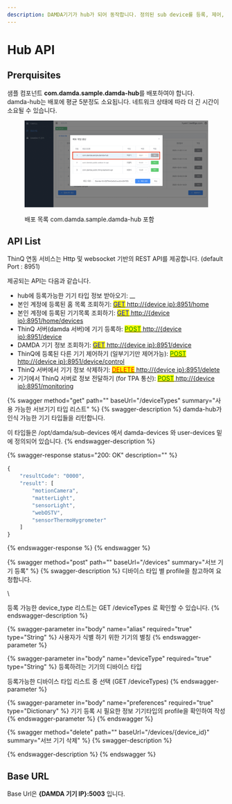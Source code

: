 ```yaml
---
description: DAMDA기기가 hub가 되어 동작합니다. 정의된 sub device를 등록, 제어, 모니터링 할 수 있습니다.
---
```


# Hub API

## Prerquisites

샘플 컴포넌트 **com.damda.sample.damda-hub**를 배포하여야 합니다.\
damda-hub는 배포에 평균 5분정도 소요됩니다. 네트워크 상태에 따라 더 긴 시간이 소요될 수 있습니다.

<figure><img src="../../.gitbook/assets/image (24).png" alt=""><figcaption><p>배포 목록 com.damda.sample.damda-hub 포함</p></figcaption></figure>

## API List

ThinQ 연동 서비스는 Http 및 websocket 기반의 REST API를 제공합니다. (default Port : 8951)

제공되는 API는 다음과 같습니다.&#x20;

* hub에 등록가능한 기기 타입 정보 받아오기: __&#x20;
* 본인 계정에 등록된 홈 목록 조회하기: [<mark style="color:blue;">GET</mark> http://{device ip}:8951/home ](thinq-api/apis/get-home.md)
* 본인 계정에 등록된 기기목록 조회하기: [<mark style="color:blue;">GET</mark> http://{device ip}:8951/home/devices ](thinq-api/apis/get-home-devices.md)
* ThinQ 서버(damda 서버)에 기기 등록하: [<mark style="color:green;">POST</mark> http://{device ip}:8951/device](thinq-api/apis/post-device.md)
* DAMDA 기기 정보 조회하기: [<mark style="color:blue;">GET</mark> http://{device ip}:8951/device](thinq-api/apis/get-device.md)
* ThinQ에 등록된  다른 기기 제어하기 (일부기기만 제어가능): [<mark style="color:green;">POST</mark> http://{device ip}:8951/device/control ](thinq-api/apis/post-device-control.md)
* ThinQ 서버에서 기기 정보 삭제하기: [<mark style="color:red;">DELETE</mark> http://{device ip}:8951/delete](thinq-api/apis/delete-device.md)
* 기기에서 ThinQ 서버로 정보 전달하기 (for TPA 통신): [<mark style="color:green;">POST</mark> http://{device ip}:8951/monitoring](thinq-api/apis/post-monitoring.md)&#x20;

{% swagger method="get" path="" baseUrl="/deviceTypes" summary="사용 가능한 서브기기 타입 리스트" %}
{% swagger-description %}
damda-hub가 인식 가능한 기기 타입들을 리턴합니다.

이 타입들은 /opt/damda/sub-devices 에서 damda-devices 와 user-devices 밑에 정의되어 있습니다.
{% endswagger-description %}

{% swagger-response status="200: OK" description="" %}
```javascript
{
    "resultCode": "0000",
    "result": [
        "motionCamera",
        "matterLight",
        "sensorLight",
        "webOSTV",
        "sensorThermoHygrometer"
    ]
}
```
{% endswagger-response %}
{% endswagger %}

{% swagger method="post" path="" baseUrl="/devices" summary="서브 기기 등록" %}
{% swagger-description %}
디바이스 타입 별 profile을 참고하여 요청합니다.

\


등록 가능한 device_type 리스트는 GET /deviceTypes 로 확인할 수 있습니다.
{% endswagger-description %}

{% swagger-parameter in="body" name="alias" required="true" type="String" %}
사용자가 식별 하기 위한 기기의 별칭
{% endswagger-parameter %}

{% swagger-parameter in="body" name="deviceType" required="true" type="String" %}
등록하려는 기기의 디바이스 타입

등록가능한 디바이스 타입 리스트 중 선택 (GET /deviceTypes)
{% endswagger-parameter %}

{% swagger-parameter in="body" name="preferences" required="true" type="Dictionary" %}
기기 등록 시 필요한 정보 기기타입의 profile을 확인하여 작성
{% endswagger-parameter %}
{% endswagger %}

{% swagger method="delete" path="" baseUrl="/devices/{device_id}" summary="서브 기기 삭제" %}
{% swagger-description %}

{% endswagger-description %}
{% endswagger %}

## Base URL

Base Url은 **{DAMDA 기기 IP}:5003** 입니다.
